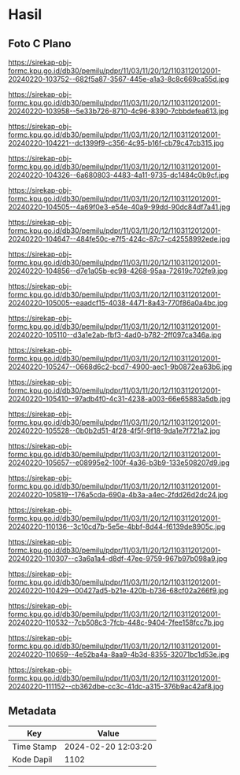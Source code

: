 # Hasil

## Foto C Plano

https://sirekap-obj-formc.kpu.go.id/db30/pemilu/pdpr/11/03/11/20/12/1103112012001-20240220-103752--682f5a87-3567-445e-a1a3-8c8c669ca55d.jpg

https://sirekap-obj-formc.kpu.go.id/db30/pemilu/pdpr/11/03/11/20/12/1103112012001-20240220-103958--5e33b726-8710-4c96-8390-7cbbdefea613.jpg

https://sirekap-obj-formc.kpu.go.id/db30/pemilu/pdpr/11/03/11/20/12/1103112012001-20240220-104221--dc1399f9-c356-4c95-b16f-cb79c47cb315.jpg

https://sirekap-obj-formc.kpu.go.id/db30/pemilu/pdpr/11/03/11/20/12/1103112012001-20240220-104326--6a680803-4483-4a11-9735-dc1484c0b9cf.jpg

https://sirekap-obj-formc.kpu.go.id/db30/pemilu/pdpr/11/03/11/20/12/1103112012001-20240220-104505--4a69f0e3-e54e-40a9-99dd-90dc84df7a41.jpg

https://sirekap-obj-formc.kpu.go.id/db30/pemilu/pdpr/11/03/11/20/12/1103112012001-20240220-104647--484fe50c-e7f5-424c-87c7-c42558992ede.jpg

https://sirekap-obj-formc.kpu.go.id/db30/pemilu/pdpr/11/03/11/20/12/1103112012001-20240220-104856--d7e1a05b-ec98-4268-95aa-72619c702fe9.jpg

https://sirekap-obj-formc.kpu.go.id/db30/pemilu/pdpr/11/03/11/20/12/1103112012001-20240220-105005--eaadcf15-4038-4471-8a43-770f86a0a4bc.jpg

https://sirekap-obj-formc.kpu.go.id/db30/pemilu/pdpr/11/03/11/20/12/1103112012001-20240220-105110--d3a1e2ab-fbf3-4ad0-b782-2ff097ca346a.jpg

https://sirekap-obj-formc.kpu.go.id/db30/pemilu/pdpr/11/03/11/20/12/1103112012001-20240220-105247--0668d6c2-bcd7-4900-aec1-9b0872ea63b6.jpg

https://sirekap-obj-formc.kpu.go.id/db30/pemilu/pdpr/11/03/11/20/12/1103112012001-20240220-105410--97adb4f0-4c31-4238-a003-66e65883a5db.jpg

https://sirekap-obj-formc.kpu.go.id/db30/pemilu/pdpr/11/03/11/20/12/1103112012001-20240220-105528--0b0b2d51-4f28-4f5f-9f18-9da1e7f721a2.jpg

https://sirekap-obj-formc.kpu.go.id/db30/pemilu/pdpr/11/03/11/20/12/1103112012001-20240220-105657--e08995e2-100f-4a36-b3b9-133e508207d9.jpg

https://sirekap-obj-formc.kpu.go.id/db30/pemilu/pdpr/11/03/11/20/12/1103112012001-20240220-105819--176a5cda-690a-4b3a-a4ec-2fdd26d2dc24.jpg

https://sirekap-obj-formc.kpu.go.id/db30/pemilu/pdpr/11/03/11/20/12/1103112012001-20240220-110136--3c10cd7b-5e5e-4bbf-8d44-f6139de8905c.jpg

https://sirekap-obj-formc.kpu.go.id/db30/pemilu/pdpr/11/03/11/20/12/1103112012001-20240220-110307--c3a6a1a4-d8df-47ee-9759-967b97b098a9.jpg

https://sirekap-obj-formc.kpu.go.id/db30/pemilu/pdpr/11/03/11/20/12/1103112012001-20240220-110429--00427ad5-b21e-420b-b736-68cf02a266f9.jpg

https://sirekap-obj-formc.kpu.go.id/db30/pemilu/pdpr/11/03/11/20/12/1103112012001-20240220-110532--7cb508c3-7fcb-448c-9404-7fee158fcc7b.jpg

https://sirekap-obj-formc.kpu.go.id/db30/pemilu/pdpr/11/03/11/20/12/1103112012001-20240220-110659--4e52ba4a-8aa9-4b3d-8355-32071bc1d53e.jpg

https://sirekap-obj-formc.kpu.go.id/db30/pemilu/pdpr/11/03/11/20/12/1103112012001-20240220-111152--cb362dbe-cc3c-41dc-a315-376b9ac42af8.jpg


## Metadata

| Key        | Value               |
| ---------- | ------------------- |
| Time Stamp | 2024-02-20 12:03:20 |
| Kode Dapil | 1102                |



